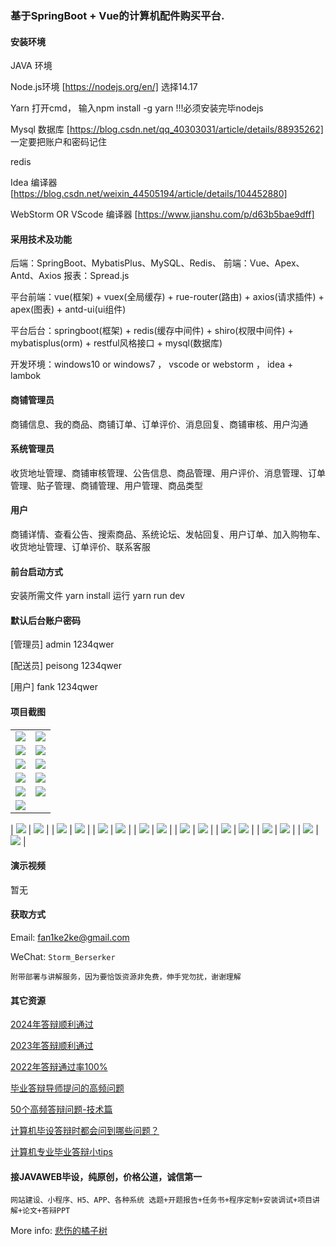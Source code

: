 ### 基于SpringBoot + Vue的计算机配件购买平台.

#### 安装环境

JAVA 环境 

Node.js环境 [https://nodejs.org/en/] 选择14.17

Yarn 打开cmd， 输入npm install -g yarn !!!必须安装完毕nodejs

Mysql 数据库 [https://blog.csdn.net/qq_40303031/article/details/88935262] 一定要把账户和密码记住

redis

Idea 编译器 [https://blog.csdn.net/weixin_44505194/article/details/104452880]

WebStorm OR VScode 编译器 [https://www.jianshu.com/p/d63b5bae9dff]

#### 采用技术及功能

后端：SpringBoot、MybatisPlus、MySQL、Redis、
前端：Vue、Apex、Antd、Axios
报表：Spread.js

平台前端：vue(框架) + vuex(全局缓存) + rue-router(路由) + axios(请求插件) + apex(图表)  + antd-ui(ui组件)

平台后台：springboot(框架) + redis(缓存中间件) + shiro(权限中间件) + mybatisplus(orm) + restful风格接口 + mysql(数据库)

开发环境：windows10 or windows7 ， vscode or webstorm ， idea + lambok

#### 商铺管理员
商铺信息、我的商品、商铺订单、订单评价、消息回复、商铺审核、用户沟通

#### 系统管理员
收货地址管理、商铺审核管理、公告信息、商品管理、用户评价、消息管理、订单管理、贴子管理、商铺管理、用户管理、商品类型

#### 用户
商铺详情、查看公告、搜索商品、系统论坛、发帖回复、用户订单、加入购物车、收货地址管理、订单评价、联系客服


#### 前台启动方式
安装所需文件 yarn install 
运行 yarn run dev

#### 默认后台账户密码
[管理员]
admin
1234qwer

[配送员]
peisong
1234qwer

[用户]
fank
1234qwer

#### 项目截图

|  |  |
|---------------------|---------------------|
| ![](https://fank-bucket-oss.oss-cn-beijing.aliyuncs.com/img/1733486564347.png) | ![](https://fank-bucket-oss.oss-cn-beijing.aliyuncs.com/img/1733486456478.png) | 
| ![](https://fank-bucket-oss.oss-cn-beijing.aliyuncs.com/img/1733486548843.png) | ![](https://fank-bucket-oss.oss-cn-beijing.aliyuncs.com/img/1733486431158.png) | 
| ![](https://fank-bucket-oss.oss-cn-beijing.aliyuncs.com/img/1733486525733.png) | ![](https://fank-bucket-oss.oss-cn-beijing.aliyuncs.com/img/1733486413597.png) | 
| ![](https://fank-bucket-oss.oss-cn-beijing.aliyuncs.com/img/1733486506984.png) | ![](https://fank-bucket-oss.oss-cn-beijing.aliyuncs.com/img/1733486399413.png) | 
| ![](https://fank-bucket-oss.oss-cn-beijing.aliyuncs.com/img/1733486490130.png) | ![](https://fank-bucket-oss.oss-cn-beijing.aliyuncs.com/img/1733486379063.png) | 
| ![](https://fank-bucket-oss.oss-cn-beijing.aliyuncs.com/img/1733486468710.png) | 

| ![](https://fank-bucket-oss.oss-cn-beijing.aliyuncs.com/img/1733484796733.png) | ![](https://fank-bucket-oss.oss-cn-beijing.aliyuncs.com/img/1733484676820.png) |
| ![](https://fank-bucket-oss.oss-cn-beijing.aliyuncs.com/img/1733484780924.png) | ![](https://fank-bucket-oss.oss-cn-beijing.aliyuncs.com/img/1733484667620.png) |
| ![](https://fank-bucket-oss.oss-cn-beijing.aliyuncs.com/img/1733484764760.png) | ![](https://fank-bucket-oss.oss-cn-beijing.aliyuncs.com/img/1733484579710.png) |
| ![](https://fank-bucket-oss.oss-cn-beijing.aliyuncs.com/img/1733484746086.png) | ![](https://fank-bucket-oss.oss-cn-beijing.aliyuncs.com/img/1733484568568.png) |
| ![](https://fank-bucket-oss.oss-cn-beijing.aliyuncs.com/img/1733484701584.png) | ![](https://fank-bucket-oss.oss-cn-beijing.aliyuncs.com/img/1733484539246.png) |
| ![](https://fank-bucket-oss.oss-cn-beijing.aliyuncs.com/img/1733486308010.png) | ![](https://fank-bucket-oss.oss-cn-beijing.aliyuncs.com/img/1733484310133.png) |
| ![](https://fank-bucket-oss.oss-cn-beijing.aliyuncs.com/img/1733486290210.png) | ![](https://fank-bucket-oss.oss-cn-beijing.aliyuncs.com/img/1733484291183.png) |
| ![](https://fank-bucket-oss.oss-cn-beijing.aliyuncs.com/img/1733484262993.png) | ![](https://fank-bucket-oss.oss-cn-beijing.aliyuncs.com/img/1733485631990.png) |


#### 演示视频

暂无

#### 获取方式

Email: fan1ke2ke@gmail.com

WeChat: `Storm_Berserker`

`附带部署与讲解服务，因为要恰饭资源非免费，伸手党勿扰，谢谢理解`

#### 其它资源

[2024年答辩顺利通过](https://berserker287.github.io/2024/06/06/2024%E5%B9%B4%E7%AD%94%E8%BE%A9%E9%A1%BA%E5%88%A9%E9%80%9A%E8%BF%87/)

[2023年答辩顺利通过](https://berserker287.github.io/2023/06/14/2023%E5%B9%B4%E7%AD%94%E8%BE%A9%E9%A1%BA%E5%88%A9%E9%80%9A%E8%BF%87/)

[2022年答辩通过率100%](https://berserker287.github.io/2022/05/25/%E9%A1%B9%E7%9B%AE%E4%BA%A4%E6%98%93%E8%AE%B0%E5%BD%95/)

[毕业答辩导师提问的高频问题](https://berserker287.github.io/2023/06/13/%E6%AF%95%E4%B8%9A%E7%AD%94%E8%BE%A9%E5%AF%BC%E5%B8%88%E6%8F%90%E9%97%AE%E7%9A%84%E9%AB%98%E9%A2%91%E9%97%AE%E9%A2%98/)

[50个高频答辩问题-技术篇](https://berserker287.github.io/2023/06/13/50%E4%B8%AA%E9%AB%98%E9%A2%91%E7%AD%94%E8%BE%A9%E9%97%AE%E9%A2%98-%E6%8A%80%E6%9C%AF%E7%AF%87/)

[计算机毕设答辩时都会问到哪些问题？](https://www.zhihu.com/question/31020988)

[计算机专业毕业答辩小tips](https://zhuanlan.zhihu.com/p/145911029)

#### 接JAVAWEB毕设，纯原创，价格公道，诚信第一

`网站建设、小程序、H5、APP、各种系统 选题+开题报告+任务书+程序定制+安装调试+项目讲解+论文+答辩PPT`

More info: [悲伤的橘子树](https://berserker287.github.io/)

